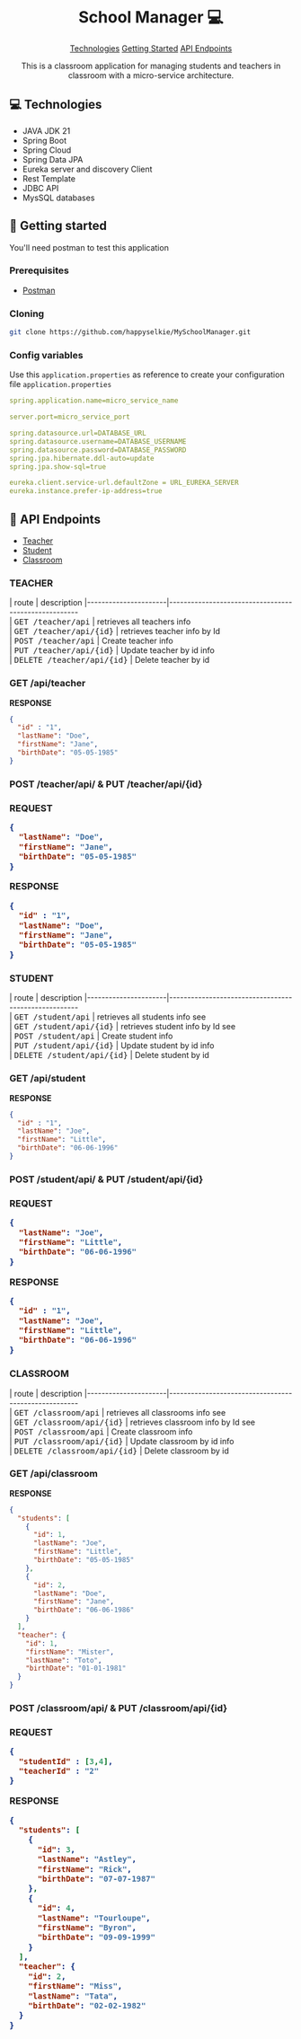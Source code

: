 
<h1 align="center" style="font-weight: bold;">School Manager 💻</h1>

<p align="center">
<a href="#tech">Technologies</a>
<a href="#started">Getting Started</a>
<a href="#routes">API Endpoints</a>
</p>


<p align="center">This is a classroom application for managing students and teachers in classroom with a micro-service architecture.</p>


<h2 id="technologies">💻 Technologies</h2>

- JAVA JDK 21
- Spring Boot
- Spring Cloud
- Spring Data JPA
- Eureka server and discovery Client
- Rest Template
- JDBC API
- MysSQL databases

<h2 id="started">🚀 Getting started</h2>

You'll need postman to test this application

<h3>Prerequisites</h3>

- [Postman](https://www.postman.com/)

<h3>Cloning</h3>

```bash
git clone https://github.com/happyselkie/MySchoolManager.git
```

<h3>Config variables</h2>

Use this `application.properties` as reference to create your configuration file `application.properties`

```yaml
spring.application.name=micro_service_name

server.port=micro_service_port

spring.datasource.url=DATABASE_URL
spring.datasource.username=DATABASE_USERNAME
spring.datasource.password=DATABASE_PASSWORD
spring.jpa.hibernate.ddl-auto=update
spring.jpa.show-sql=true

eureka.client.service-url.defaultZone = URL_EUREKA_SERVER
eureka.instance.prefer-ip-address=true
```

<h2 id="routes">📍 API Endpoints</h2>

<ul>
<li><a href="#api-teacher">Teacher</a></li>
<li><a href="#api-student">Student</a></li>
<li><a href="#api-class">Classroom</a></li>
</ul>

<h3 id="api-teacher">TEACHER</h3>
​
| route               | description                                          
|----------------------|-----------------------------------------------------<br/>
| <kbd>GET /teacher/api</kbd>     | retrieves all teachers info <br/>
| <kbd>GET /teacher/api/{id}</kbd>     | retrieves teacher info by Id<br/>
| <kbd>POST /teacher/api</kbd>     | Create teacher info <br/>
| <kbd>PUT /teacher/api/{id}</kbd>     | Update teacher by id info <br/>
| <kbd>DELETE /teacher/api/{id}</kbd>     | Delete teacher by id

<h3 id="get-teacher">GET /api/teacher</h3>

**RESPONSE**
```json
{
  "id" : "1",
  "lastName": "Doe",
  "firstName": "Jane",
  "birthDate": "05-05-1985"
}
```

<h3 id="post-teacher">POST /teacher/api/ & PUT /teacher/api/{id}<h3>

**REQUEST**
```json
{
  "lastName": "Doe",
  "firstName": "Jane",
  "birthDate": "05-05-1985"
}
```

**RESPONSE**
```json
{
  "id" : "1",
  "lastName": "Doe",
  "firstName": "Jane",
  "birthDate": "05-05-1985"
}
```

<h3 id="api-student">STUDENT</h3>
​
| route               | description                                          
|----------------------|-----------------------------------------------------<br/>
| <kbd>GET /student/api</kbd>     | retrieves all students info see <br/>
| <kbd>GET /student/api/{id}</kbd>     | retrieves student info by Id see <br/>
| <kbd>POST /student/api</kbd>     | Create student info <br/>
| <kbd>PUT /student/api/{id}</kbd>     | Update student by id info <br/>
| <kbd>DELETE /student/api/{id}</kbd>     | Delete student by id

<h3 id="get-student">GET /api/student</h3>

**RESPONSE**
```json
{
  "id" : "1",
  "lastName": "Joe",
  "firstName": "Little",
  "birthDate": "06-06-1996"
}
```

<h3 id="post-student">POST /student/api/ & PUT /student/api/{id}<h3>

**REQUEST**
```json
{
  "lastName": "Joe",
  "firstName": "Little",
  "birthDate": "06-06-1996"
}
```

**RESPONSE**
```json
{
  "id" : "1",
  "lastName": "Joe",
  "firstName": "Little",
  "birthDate": "06-06-1996"
}
```

<h3 id="api-student">CLASSROOM</h3>
​
| route               | description                                          
|----------------------|-----------------------------------------------------<br/>
| <kbd>GET /classroom/api</kbd>     | retrieves all classrooms info see <br/>
| <kbd>GET /classroom/api/{id}</kbd>     | retrieves classroom info by Id see <br/>
| <kbd>POST /classroom/api</kbd>     | Create classroom info <br/>
| <kbd>PUT /classroom/api/{id}</kbd>     | Update classroom by id info<br/>
| <kbd>DELETE /classroom/api/{id}</kbd>     | Delete classroom by id

<h3 id="get-classroom">GET /api/classroom</h3>

**RESPONSE**
```json
{
  "students": [
    {
      "id": 1,
      "lastName": "Joe",
      "firstName": "Little",
      "birthDate": "05-05-1985"
    },
    {
      "id": 2,
      "lastName": "Doe",
      "firstName": "Jane",
      "birthDate": "06-06-1986"
    }
  ],
  "teacher": {
    "id": 1,
    "firstName": "Mister",
    "lastName": "Toto",
    "birthDate": "01-01-1981"
  }
}
```

<h3 id="post-classroom">POST /classroom/api/ & PUT /classroom/api/{id}<h3>

**REQUEST**
```json
{
  "studentId" : [3,4],
  "teacherId" : "2"
}
```

**RESPONSE**
```json
{
  "students": [
    {
      "id": 3,
      "lastName": "Astley",
      "firstName": "Rick",
      "birthDate": "07-07-1987"
    },
    {
      "id": 4,
      "lastName": "Tourloupe",
      "firstName": "Byron",
      "birthDate": "09-09-1999"
    }
  ],
  "teacher": {
    "id": 2,
    "firstName": "Miss",
    "lastName": "Tata",
    "birthDate": "02-02-1982"
  }
}
```
